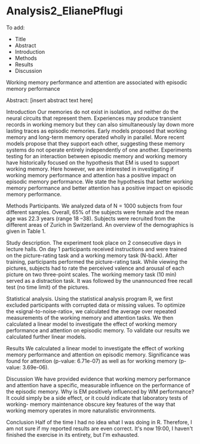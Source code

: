 # Analysis2_ElianePflugi
 

To add:
- Title
- Abstract
- Introduction
- Methods
- Results
- Discussion


Working memory performance and attention are associated with episodic memory performance

Abstract: [insert abstract text here]

Introduction
Our memories do not exist in isolation, and neither do the neural circuits that represent them. Experiences may produce transient records in working memory but they can also simultaneously lay down more lasting traces as episodic memories.
Early models proposed that working memory and long-term memory operated wholly in parallel. More recent models propose that they support each other, suggesting these memory systems do not operate entirely independently of one another.
Experiments testing for an interaction between episodic memory and working memory have historically focused on the hypothesis that EM is used to support working memory. Here however, we are interested in investigating if working memory performance and attention has a positive impact on episodic memory performance. We state the hypothesis that better working memory performance and better attention has a positive impact on episodic memory performance.


Methods
Participants. We analyzed data of N = 1000 subjects from four different samples. Overall, 65% of the subjects were female and the mean age was 22.3 years (range 18 –38). Subjects were recruited from the different areas of Zurich in Switzerland. An overview of the demographics is given in Table 1.

Study description. The experiment took place on 2 consecutive days in lecture halls. On day 1 participants received instructions and were trained on the picture-rating task and a working memory task (N-back). After training, participants performed the picture-rating task. While viewing the pictures, subjects had to rate the perceived valence and arousal of each picture on two three-point scales. The working memory task (10 min) served as a distraction task. It was followed by the unannounced free recall test (no time limit) of the pictures. 

Statistical analysis. Using the statistical analysis program R, we first excluded participants with corrupted data or missing values. To optimize the «signal-to-noise-ratio», we calculated the average over repeated measurements of the working memory and attention tasks. We then calculated a linear model to investigate the effect of working memory performance and attention on episodic memory. To validate our results we calculated further linear models.


Results
We calculated a linear model to investigate the effect of working memory performance and attention on episodic memory. Significance was found for attention (p-value: 6.71e-07) as well as for working memory (p-value: 3.69e-06).


Discussion
We have provided evidence that working memory performance  and attention have a specific, measurable influence on the performance of the episodic memory. Why is EM positively influenced by WM performance? It could simply be a side effect, or it could indicate that laboratory tests of working- memory maintenance obscure key features of the way that working memory operates in more naturalistic environments. 


Conclusion
Half of the time I had no idea what I was doing in R. Therefore, I am not sure if my reported results are even correct. It's now 19:00, I haven't finished the exercise in its entirety, but I'm exhausted.



